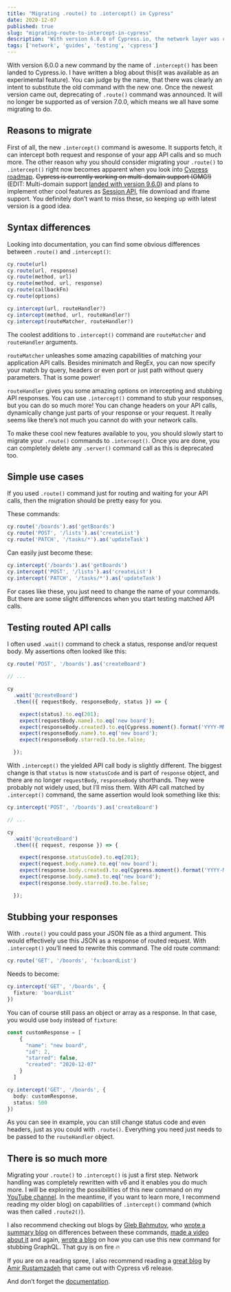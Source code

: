 ```yaml
---
title: "Migrating .route() to .intercept() in Cypress"
date: 2020-12-07
published: true
slug: "migrating-route-to-intercept-in-cypress"
description: "With version 6.0.0 of Cypress.io, the network layer was completely rewritten. This post will guide you through the process of migration to the new experience."
tags: ['network', 'guides', 'testing', 'cypress']
---
```

With version 6.0.0 a new command by the name of `.intercept()` has been landed to Cypress.io. <nuxt-link to="/playing-with-experimental-network-stubbing">I have written a blog about this</nuxt-link>(it was available as an experimental feature). You can judge by the name, that there was clearly an intent to substitute the old command with the new one. Once the newest version came out, deprecating of `.route()` command was announced. It will no longer be supported as of version 7.0.0, which means we all have some migrating to do.

## Reasons to migrate
First of all, the new `.intercept()` command is awesome. It supports fetch, it can intercept both request and response of your app API calls and so much more. The other reason why you should consider migrating your `.route()` to `.intercept()` right now becomes apparent when you look into [Cypress roadmap](https://docs.cypress.io/guides/references/roadmap.html#Upcoming-features). ~~Cypress is currently working on multi-domain support (OMG!)~~ (EDIT: Multi-domain support [landed with version 9.6.0](https://docs.cypress.io/guides/references/changelog#9-6-0)) and plans to implement other cool features as [Session API](https://docs.cypress.io/guides/references/roadmap.html#Upcoming-features), file download and iframe support. You definitely don’t want to miss these, so keeping up with latest version is a good idea.

## Syntax differences
Looking into documentation, you can find some obvious differences between `.route()` and `.intercept()`:

```ts
cy.route(url)
cy.route(url, response)
cy.route(method, url)
cy.route(method, url, response)
cy.route(callbackFn)
cy.route(options)
```

```ts
cy.intercept(url, routeHandler?)
cy.intercept(method, url, routeHandler?)
cy.intercept(routeMatcher, routeHandler?)
```
The coolest additions to `.intercept()` command are `routeMatcher` and `routeHandler` arguments.

`routeMatcher` unleashes some amazing capabilities of matching your application API calls. Besides minimatch and RegEx, you can now specify your match by query, headers or even port or just path without query parameters. That is some power!

`routeHandler` gives you some amazing options on intercepting and stubbing API responses. You can use `.intercept()` command to stub your responses, but you can do so much more! You can change headers on your API calls, dynamically change just parts of your response or your request. It really seems like there’s not much you cannot do with your network calls.

To make these cool new features available to you, you should slowly start to migrate your `.route()` commands to `.intercept()`. Once you are done, you can completely delete any `.server()` command call as this is deprecated too.

## Simple use cases
If you used `.route()` command just for routing and waiting for your API calls, then the migration should be pretty easy for you.

These commands:
```ts
cy.route('/boards').as('getBoards')
cy.route('POST', '/lists').as('createList')
cy.route('PATCH', '/tasks/*').as('updateTask')
```
Can easily just become these:
```ts
cy.intercept('/boards').as('getBoards')
cy.intercept('POST', '/lists').as('createList')
cy.intercept('PATCH', '/tasks/*').as('updateTask')
```
For cases like these, you just need to change the name of your commands. But there are some slight differences when you start testing matched API calls.

## Testing routed API calls
I often used `.wait()` command to check a status, response and/or request body. My assertions often looked like this:
```ts
cy.route('POST', '/boards').as('createBoard')

// ...

cy
  .wait('@createBoard')
  .then(({ requestBody, responseBody, status }) => {

    expect(status).to.eq(201);
    expect(requestBody.name).to.eq('new board');
    expect(responseBody.created).to.eq(Cypress.moment().format('YYYY-MM-DD'));
    expect(responseBody.name).to.eq('new board');
    expect(responseBody.starred).to.be.false;

  });
```
With `.intercept()` the yielded API call body is slightly different. The biggest change is that `status` is now `statusCode` and is part of `response` object, and there are no longer `requestBody`, `responseBody` shorthands. They were probably not widely used, but I’ll miss them. With API call matched by `.intercept()` command, the same assertion would look something like this:
```ts
cy.intercept('POST', '/boards').as('createBoard')

// ...

cy
  .wait('@createBoard')
  .then(({ request, response }) => {

    expect(response.statusCode).to.eq(201);
    expect(request.body.name).to.eq('new board');
    expect(response.body.created).to.eq(Cypress.moment().format('YYYY-MM-DD'));
    expect(response.body.name).to.eq('new board');
    expect(response.body.starred).to.be.false;

  });
```
## Stubbing your responses
With `.route()` you could pass your JSON file as a third argument. This would effectively use this JSON as a response of routed request. With `.intercept()` you’ll need to rewrite this command. The old route command:
```ts
cy.route('GET', '/boards', 'fx:boardList')
```
Needs to become:
```ts
cy.intercept('GET', '/boards', {
  fixture: 'boardList'
})
```
You can of course still pass an object or array as a response. In that case, you would use `body` instead of `fixture`:
```ts {12}
const customResponse = [
    {
      "name": "new board",
      "id": 2,
      "starred": false,
      "created": "2020-12-07"
    }
  ]

cy.intercept('GET', '/boards', {
  body: customResponse,
  status: 500
})
```
As you can see in example, you can still change status code and even headers, just as you could with `.route()`. Everything you need just needs to be passed to the `routeHandler` object.

## There is so much more
Migrating your `.route()` to `.intercept()` is just a first step. Network handling was completely rewritten with v6 and it enables you do much more. I will be exploring the possibilities of this new command on my [YouTube channel](https://www.youtube.com/channel/UCDOCAVIhSh5VpJMEfdak1OA). In the meantime, if you want to learn more, I recommend reading my <nuxt-link to="/playing-with-experimental-network-stubbing">older blog</nuxt-link>) on capabilities of `.intercept()` command (which was then called `.route2()`).

I also recommend checking out blogs by [Gleb Bahmutov](https://twitter.com/bahmutov), who [wrote a summary blog](https://glebbahmutov.com/blog/cy-route-vs-route2/) on differences between these commands, [made a video about it](https://www.youtube.com/watch?v=_wfKbYQlP_Y) and again, [wrote a blog](https://glebbahmutov.com/blog/smart-graphql-stubbing/) on how you can use this new command for stubbing GraphQL. That guy is on fire 🔥

If you are on a reading spree, I also recommend reading a [great blog](https://www.cypress.io/blog/2020/11/24/introducing-cy-intercept-next-generation-network-stubbing-in-cypress-6-0/) by [Amir Rustamzadeh](https://twitter.com/amirrustam) that came out with Cypress v6 release.

And don’t forget the [documentation](https://docs.cypress.io/api/commands/intercept.html#Comparison-to-cy-route).
